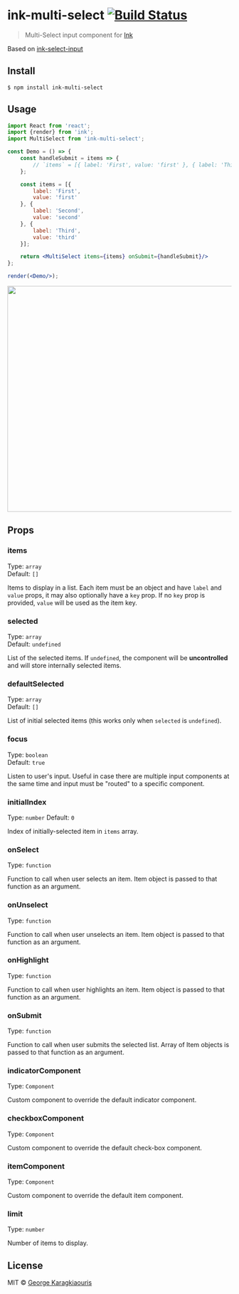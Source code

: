 # ink-multi-select [![Build Status](https://travis-ci.org/karaggeorge/ink-multi-select.svg?branch=master)](https://travis-ci.org/karaggeorge/ink-multi-select)

> Multi-Select input component for [Ink](https://github.com/vadimdemedes/ink)

Based on [ink-select-input](https://github.com/vadimdemedes/ink-select-input)

## Install

```
$ npm install ink-multi-select
```


## Usage

```jsx
import React from 'react';
import {render} from 'ink';
import MultiSelect from 'ink-multi-select';

const Demo = () => {
	const handleSubmit = items => {
		// `items` = [{ label: 'First', value: 'first' }, { label: 'Third', value: 'third' }]
	};

	const items = [{
		label: 'First',
		value: 'first'
	}, {
		label: 'Second',
		value: 'second'
	}, {
		label: 'Third',
		value: 'third'
	}];

	return <MultiSelect items={items} onSubmit={handleSubmit}/>
};

render(<Demo/>);
```

<img src="media/demo.gif" width="508">


## Props

### items

Type: `array`<br>
Default: `[]`

Items to display in a list. Each item must be an object and have `label` and `value` props, it may also optionally have a `key` prop.
If no `key` prop is provided, `value` will be used as the item key.

### selected

Type: `array`<br>
Default: `undefined`

List of the selected items. If `undefined`, the component will be **uncontrolled** and will store internally selected items.

### defaultSelected

Type: `array`<br>
Default: `[]`

List of initial selected items (this works only when `selected` is `undefined`).

### focus

Type: `boolean`<br>
Default: `true`

Listen to user's input. Useful in case there are multiple input components at the same time and input must be "routed" to a specific component.

### initialIndex

Type: `number`
Default: `0`

Index of initially-selected item in `items` array.

### onSelect

Type: `function`

Function to call when user selects an item. Item object is passed to that function as an argument.

### onUnselect

Type: `function`

Function to call when user unselects an item. Item object is passed to that function as an argument.

### onHighlight

Type: `function`

Function to call when user highlights an item. Item object is passed to that function as an argument.

### onSubmit

Type: `function`

Function to call when user submits the selected list. Array of Item objects is passed to that function as an argument.

### indicatorComponent

Type: `Component`

Custom component to override the default indicator component.

### checkboxComponent

Type: `Component`

Custom component to override the default check-box component.

### itemComponent

Type: `Component`

Custom component to override the default item component.

### limit

Type: `number`

Number of items to display.


## License

MIT © [George Karagkiaouris](http://github.com/karaggeorge)
